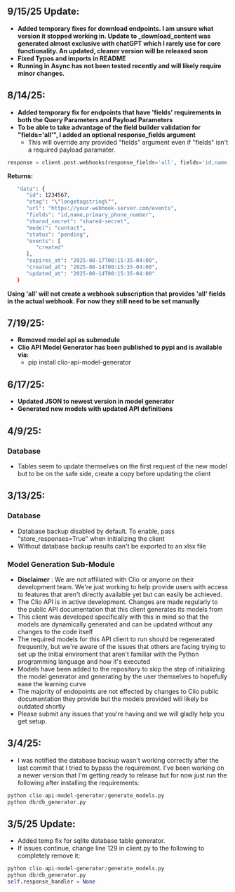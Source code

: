 ## 9/15/25 Update:
   - **Added temporary fixes for download endpoints. I am unsure what version it stopped working in. Update to _download_content was generated almost exclusive with chatGPT which I rarely use for core functionality. An updated, cleaner version will be released soon**
   - **Fixed Typos and imports in README**
   - **Running in Async has not been tested recently and will likely require minor changes.**

## 8/14/25:
   - **Added temporary fix for endpoints that have 'fields' requirements in both the Query Parameters and Payload Parameters**
   - **To be able to take advantage of the field builder validation for "fields='all'", I added an optional response_fields argument**
      - This will override any provided "fields" argument even if "fields" isn't a required payload paramater.
   ```python
   response = client.post.webhooks(response_fields='all', fields='id,name,primary_phone_number', events=["created","updated"], model="contact", url='https://your-webhook-server.com/events')
   ```
   **Returns:** 
   ```bash
      "data": {
         "id": 1234567,
         "etag": "\"longetagstring\"",
         "url": "https://your-webhook-server.com/events",
         "fields": "id,name,primary_phone_number",
         "shared_secret": "shared-secret",
         "model": "contact",
         "status": "pending",
         "events": [
            "created"
         ],
         "expires_at": "2025-08-17T00:15:35-04:00",
         "created_at": "2025-08-14T00:15:35-04:00",
         "updated_at": "2025-08-14T00:15:35-04:00"
      }
   ```
   **Using 'all' will not create a webhook subscription that provides 'all' fields in the actual webhook. For now they still need to be set manually**

## 7/19/25:
   - **Removed model api as submodule**
   - **Clio API Model Generator has been published to pypi and is available via:**
      - pip install clio-api-model-generator

## 6/17/25:
   - **Updated JSON to newest version in model generator**
   - **Generated new models with updated API definitions**

## 4/9/25:
   ### Database
   - Tables seem to update themselves on the first request of the new model but to be on the safe side, create a copy before updating the client

## 3/13/25:
   ### Database
   - Database backup disabled by default. To enable, pass "store_responses=True" when initializing the client
   - Without database backup results can't be exported to an xlsx file
   
   ### Model Generation Sub-Module
   - **Disclaimer** : We are not affiliated with Clio or anyone on their development team. We're just working to help provide users with access to features that aren't directly available yet but can easily be achieved.
   - The Clio API is in active development. Changes are made regularly to the public API documentation that this client generates its models from
   - This client was developed specifically with this in mind so that the models are dynamically generated and can be updated without any changes to the code itself
   - The required models for this API client to run should be regenerated frequently, but we're aware of the issues that others are facing trying to set up the initial enviroment that aren't familiar with the Python programming language and how it's executed
   - Models have been added to the repository to skip the step of initializing the model generator and generating by the user themselves to hopefully ease the learning curve
   - The majority of endopoints are not effected by changes to Clio public documentation they provide but the models provided will likely be outdated shortly
   - Please submit any issues that you're having and we will gladly help you get setup.


## 3/4/25: 
- I was notified the database backup wasn't working correctly after the last commit that I tried to bypass the requirement. I've been working on a newer version that I'm getting ready to release but for now just run the following after installing the requirements:

```python
python clio-api-model-generator/generate_models.py 
python db/db_generator.py 
```

 ## 3/5/25 Update: 
 
- Added temp fix for sqlite database table generator.
- If issues continue, change line 129 in client.py to the following to completely remove it:
```python
python clio-api-model-generator/generate_models.py 
python db/db_generator.py 
self.response_handler = None
````